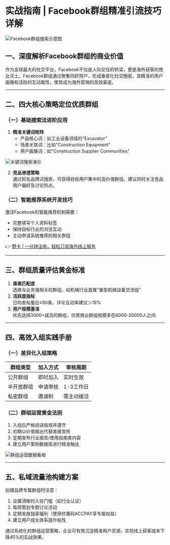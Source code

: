 # 实战指南 | Facebook群组精准引流技巧详解

![Facebook群组搜索示意图](https://bbtdd.com/wp-content/uploads/img/52501212.webp)

## 一、深度解析Facebook群组的商业价值
作为全球最大的社交平台，Facebook不仅是人际交往的桥梁，更是海外获客的商业沃土。Facebook群组通过聚集同好用户，形成垂直化社交圈层，其精准的用户画像和活跃的互动属性，使其成为海外营销的高效渠道。

---

## 二、四大核心策略定位优质群组
### （一）基础搜索法进阶应用
1. **精准关键词矩阵**
   - 产品核心词：如工业设备领域的"Excavator"
   - 场景关联词：比如"Construction Equipment"
   - 用户画像词：如"Construction Supplier Communities"

![关键词搜索演示](https://bbtdd.com/wp-content/uploads/img/27815160349935.webp)

2. **竞品渗透策略**  
通过知名品牌词搜索，可获得目标用户集中的高价值群组。建议同时关注竞品用户偏好及讨论热点。

### （二）智能推荐系统开发技巧
激活Facebook的智能推荐机制需要：
- 完整填写个人资料标签
- 保持目标行业的浏览互动
- 主动申请系统推荐的相关群组

👉 [野卡 | 一分钟注册，轻松订阅海外线上服务](https://bbtdd.com/yeka)

---

## 三、群组质量评估黄金标准
1. **垂直匹配度**  
选择与业务强相关的群组，如机械行业首推"重型机械设备交流组"
2. **活跃度指标**  
日均发帖量应≥50条，评论互动率建议＞15% 
3. **用户规模基准**  
优先选择3000+成员的群组，优质商业群组规模多在8000-20000人之间

---

## 四、高效入组实践手册
### （一）差异化入组策略
| 群组类型 | 加入方式 | 审核周期 |
|---------|---------|---------|
| 公开群组 | 即时加入 | 实时生效 |
| 半开放群组 | 申请审核 | 1-3工作日 |
| 私密群组 | 邀请制 | 需主动接洽 |

### （二）群组运营黄金法则
1. 入组后严格阅读版规并遵守
2. 初期以价值输出代替直接宣传 
3. 定期发布行业报告/使用指南类内容
4. 建立用户案例数据库进行精准触达

![群组运营数据看板](https://bbtdd.com/wp-content/uploads/img/319420352935.webp)

---

## 五、私域流量池构建方案
创建品牌专属群组时注意：
1. 设置清晰的入驻门槛（如行业认证）
2. 每周策划专题讨论活动
3. 定期发放独家福利（使用优惠码ACCPAY享专属权益）
4. 建立用户成长体系提升粘性

通过系统化的群组运营策略，企业可有效沉淀精准用户资源，实现线上获客成本下降45%的实战效果。